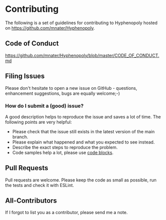 # Contributing

The following is a set of guidelines for contributing to Hyphenopoly hosted on https://github.com/mnater/Hyphenopoly.

## Code of Conduct

https://github.com/mnater/Hyphenopoly/blob/master/CODE_OF_CONDUCT.md

## Filing Issues

Please don't hesitate to open a new issue on GitHub - questions, enhancement suggestions, bugs are equally welcome;-)

### How do I submit a (good) issue?

A good description helps to reproduce the issue and saves a lot of time. The following points are very helpful:

*   Please check that the issue still exists in the latest version of the main branch.
*   Please explain what happened and what you expected to see instead.
*   Describe the exact steps to reproduce the problem.
*   Code samples help a lot, please use [code blocks](https://help.github.com/articles/creating-and-highlighting-code-blocks/).

## Pull Requests
Pull requests are welcome. Please keep the code as small as possible, run the tests and check it with ESLint.

## All-Contributors
If I forgot to list you as a contributor, please send me a note.

